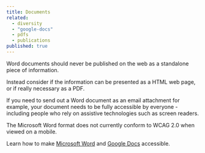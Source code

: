 ```yaml
---
title: Documents
related: 
  - diversity
  - "google-docs"
  - pdfs
  - publications
published: true
---
```


Word documents should never be published on the web as a standalone piece of information.

Instead consider if the information can be presented as a HTML web page, or if really necessary as a PDF.

If you need to send out a Word document as an email attachment for example, your document needs to be fully accessible by everyone - including people who rely on assistive technologies such as screen readers.

The Microsoft Word format does not currently conform to WCAG 2.0 when viewed on a mobile.

Learn how to make [Microsoft Word](https://support.office.com/en-us/article/Creating-accessible-Word-documents-d9bf3683-87ac-47ea-b91a-78dcacb3c66d?CTT=3&CorrelationId=b3c40249-a7fa-4300-9c12-5d0f79242a78&ui=en-US&rs=en-US&ad=US "Microsoft Word") and [Google Docs](https://support.google.com/docs/answer/6199477?hl=en) accessible.
